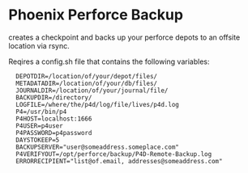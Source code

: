# Phoenix Perforce Backup

creates a checkpoint and backs up your perforce depots to an offsite location via rsync. 

Reqires a config.sh file that contains the following variables:
```
  DEPOTDIR=/location/of/your/depot/files/
  METADATADIR=/location/of/your/db/files/
  JOURNALDIR=/location/of/your/journal/file/
  BACKUPDIR=/directory/
  LOGFILE=/where/the/p4d/log/file/lives/p4d.log
  P4=/usr/bin/p4
  P4HOST=localhost:1666
  P4USER=p4user
  P4PASSWORD=p4password
  DAYSTOKEEP=5
  BACKUPSERVER="user@someaddress.someplace.com"
  P4VERIFYOUT=/opt/perforce/backup/P4D-Remote-Backup.log
  ERRORRECIPIENT="list@of.email, addresses@someaddress.com"
```
